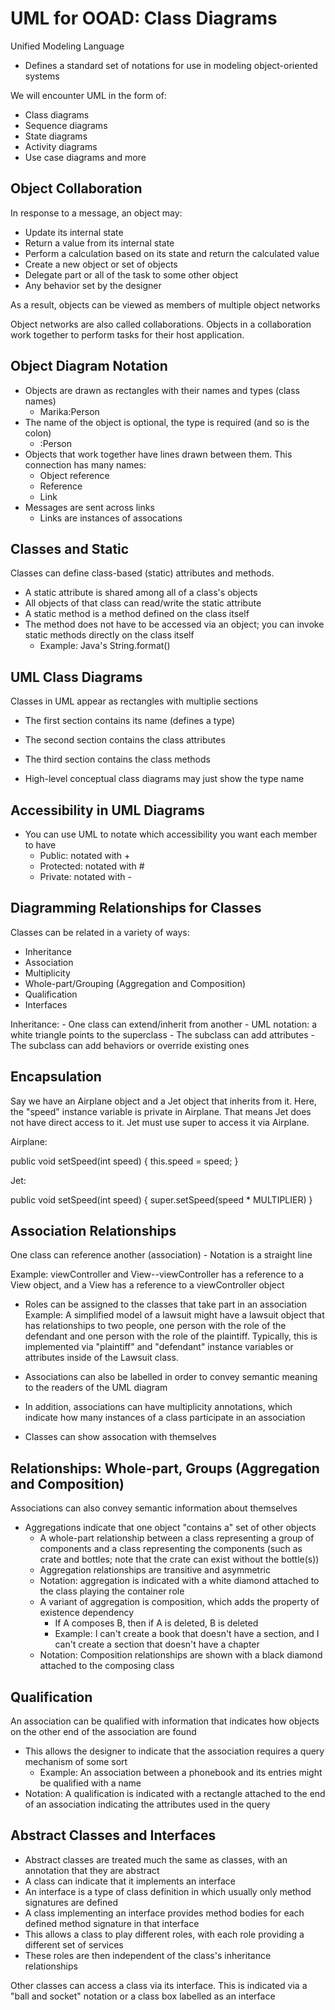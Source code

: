 # UML for OOAD: Class Diagrams

Unified Modeling Language

- Defines a standard set of notations for use in modeling object-oriented systems

We will encounter UML in the form of:

- Class diagrams
- Sequence diagrams
- State diagrams
- Activity diagrams
- Use case diagrams and more

## Object Collaboration

In response to a message, an object may:

- Update its internal state
- Return a value from its internal state
- Perform a calculation based on its state and return the calculated value
- Create a new object or set of objects
- Delegate part or all of the task to some other object
- Any behavior set by the designer

As a result, objects can be viewed as members of multiple object networks

Object networks are also called collaborations. Objects in a collaboration work together to perform tasks for their host application.

## Object Diagram Notation

- Objects are drawn as rectangles with their names and types (class names)
    - Marika:Person
- The name of the object is optional, the type is required (and so is the colon)
    - :Person
- Objects that work together have lines drawn between them. This connection has many names:
    - Object reference
    - Reference
    - Link
- Messages are sent across links
    - Links are instances of assocations

## Classes and Static

Classes can define class-based (static) attributes and methods.

- A static attribute is shared among all of a class's objects
- All objects of that class can read/write the static attribute
- A static method is a method defined on the class itself
- The method does not have to be accessed via an object; you can invoke static methods directly on the class itself
    - Example: Java's String.format()

## UML Class Diagrams

Classes in UML appear as rectangles with multiplie sections
- The first section contains its name (defines a type)
- The second section contains the class attributes
- The third section contains the class methods

- High-level conceptual class diagrams may just show the type name

## Accessibility in UML Diagrams

- You can use UML to notate which accessibility you want each member to have
    - Public: notated with +
    - Protected: notated with #
    - Private: notated with -

## Diagramming Relationships for Classes

Classes can be related in a variety of ways:

- Inheritance
- Association
- Multiplicity
- Whole-part/Grouping (Aggregation and Composition)
- Qualification
- Interfaces

Inheritance: 
    - One class can extend/inherit from another
    - UML notation: a white triangle points to the superclass
    - The subclass can add attributes
    - The subclass can add behaviors or override existing ones

## Encapsulation

Say we have an Airplane object and a Jet object that inherits from it. Here, the "speed" instance variable is private in Airplane. That means Jet does not have direct access to it. Jet must use super to access it via Airplane.

Airplane:

public void setSpeed(int speed) {
    this.speed = speed;
}

Jet:

public void setSpeed(int speed) {
    super.setSpeed(speed * MULTIPLIER)
}

## Association Relationships

One class can reference another (association)
    - Notation is a straight line

Example: viewController and View--viewController has a reference to a View object, and a View has a reference to a viewController object

- Roles can be assigned to the classes that take part in an association
    Example: A simplified model of a lawsuit might have a lawsuit object that has relationships to two people, one person with the role of the defendant and one person with the role of the plaintiff. Typically, this is implemented via "plaintiff" and "defendant" instance variables or attributes inside of the Lawsuit class.

- Associations can also be labelled in order to convey semantic meaning to the readers of the UML diagram

- In addition, associations can have multiplicity annotations, which indicate how many instances of a class participate in an association

- Classes can show assocation with themselves

## Relationships: Whole-part, Groups (Aggregation and Composition)

Associations can also convey semantic information about themselves

- Aggregations indicate that one object "contains a" set of other objects
    - A whole-part relationship between a class representing a group of components and a class representing the components (such as crate and bottles; note that the crate can exist without the bottle(s))
    - Aggregation relationships are transitive and asymmetric
    - Notation: aggregation is indicated with a white diamond attached to the class playing the container role
    - A variant of aggregation is composition, which adds the property of existence dependency
        - If A composes B, then if A is deleted, B is deleted
        - Example: I can't create a book that doesn't have a section, and I can't create a section that doesn't have a chapter
    - Notation: Composition relationships are shown with a black diamond attached to the composing class

## Qualification

An association can be qualified with information that indicates how objects on the other end of the association are found

- This allows the designer to indicate that the association requires a query mechanism of some sort
    - Example: An association between a phonebook and its entries might be qualified with a name
- Notation: A qualification is indicated with a rectangle attached to the end of an association indicating the attributes used in the query

## Abstract Classes and Interfaces

- Abstract classes are treated much the same as classes, with an annotation that they are abstract
- A class can indicate that it implements an interface
- An interface is a type of class definition in which usually only method signatures are defined
- A class implementing an interface provides method bodies for each defined method signature in that interface
- This allows a class to play different roles, with each role providing a different set of services
- These roles are then independent of the class's inheritance relationships

Other classes can access a class via its interface. This is indicated via a "ball and socket" notation or a class box labelled as an interface